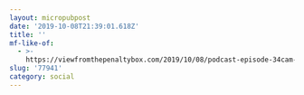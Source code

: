 ```yaml
---
layout: micropubpost
date: '2019-10-08T21:39:01.618Z'
title: ''
mf-like-of:
  - >-
    https://viewfromthepenaltybox.com/2019/10/08/podcast-episode-34cam-recalls-a-fight-that-could-have-banned-him-for-life-and-new-hockey-season-predictions/
slug: '77941'
category: social
---
```

